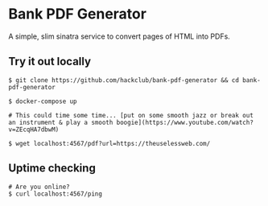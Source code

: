 # Bank PDF Generator

A simple, slim sinatra service to convert pages of HTML into PDFs.

## Try it out locally

```
$ git clone https://github.com/hackclub/bank-pdf-generator && cd bank-pdf-generator

$ docker-compose up

# This could time some time... [put on some smooth jazz or break out an instrument & play a smooth boogie](https://www.youtube.com/watch?v=ZEcqHA7dbwM)

$ wget localhost:4567/pdf?url=https://theuselessweb.com/
```

## Uptime checking

```
# Are you online?
$ curl localhost:4567/ping
```